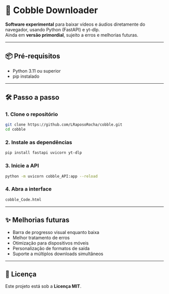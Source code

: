 # 🚀 Cobble Downloader

**Software experimental** para baixar vídeos e áudios diretamente do navegador, usando Python (FastAPI) e yt-dlp.  
Ainda em **versão primordial**, sujeito a erros e melhorias futuras.

---

## 📦 Pré-requisitos

- Python 3.11 ou superior  
- pip instalado  

---

## 🛠️ Passo a passo

### 1. Clone o repositório

```bash
git clone https://github.com/LRaposoRocha/cobble.git
cd cobble
```

### 2. Instale as dependências

```bash
pip install fastapi uvicorn yt-dlp
```

### 3. Inicie a API

```bash
python -m uvicorn cobble_API:app --reload
```

### 4. Abra a interface

```bash
cobble_Code.html
```

---

## ✨ Melhorias futuras

- Barra de progresso visual enquanto baixa  
- Melhor tratamento de erros  
- Otimização para dispositivos móveis  
- Personalização de formatos de saída  
- Suporte a múltiplos downloads simultâneos  

---

## 📄 Licença

Este projeto está sob a **Licença MIT**.
